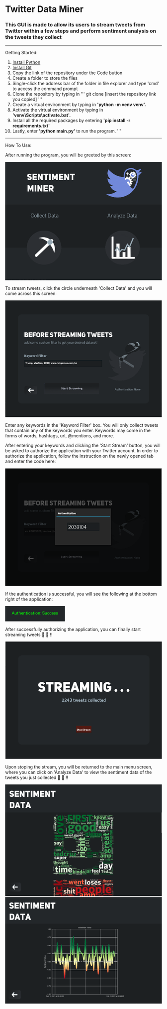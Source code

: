 # Twitter Data Miner

### This GUI is made to allow its users to stream tweets from Twitter within a few steps and perform sentiment analysis on the tweets they collect

---

Getting Started:
1. [Install Python](https://www.python.org/downloads/)
2. [Install Git](https://git-scm.com/downloads)
3. Copy the link of the repository under the Code button
4. Create a folder to store the files
5. Single-click the address bar of the folder in file explorer and type 'cmd' to access the command prompt
6. Clone the repository by typing in 
''' 
git clone [insert the repository link you copied] 
'''
8. Create a virtual environment by typing in   **'python -m venv venv'.**
9. Activate the virtual environment by typing in   **'venv\Scripts\activate.bat'.**
10. Install all the required packages by entering   **'pip install -r requirements.txt'**
11. Lastly, enter   **'python main.py'**   to run the program.
'''
---

How To Use:

After running the program, you will be greeted by this screen:

![Main Screen](/demo/mainsc.PNG)

To stream tweets, click the circle underneath 'Collect Data' and you will come across this screen:

![Stream Screen 1](/demo/streamsc1.PNG)

Enter any keywords in the 'Keyword Filter' box. You will only collect tweets that contain any of the keywords you enter. Keywords may come in the forms of words, hashtags, url, @mentions, and more.

After entering your keywords and clicking the 'Start Stream' button, you will be asked to authorize the application with your Twitter account. In order to authorize the application, follow the instruction on the newly opened tab and enter the code here:

![Auth](/demo/authensc.PNG)

If the authentication is successful, you will see the following at the bottom right of the application:

![Auth Success](/demo/authsuccess.PNG)

After successfully authorizing the application, you can finally start streaming tweets :clap: :clap: !!

![Stream Screen 2](/demo/streamsc2.PNG)

Upon stoping the stream, you will be returned to the main menu screen, where you can click on 'Analyze Data' to view the sentiment data of the tweets
you just collected :clap: :clap: !!

![Graphs 1](/demo/graphs1.PNG)
![Graphs 2](/demo/graphs2.PNG)
